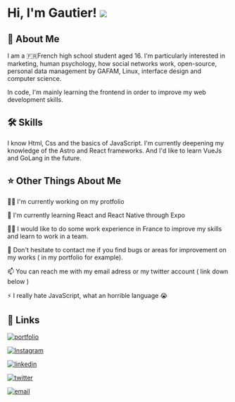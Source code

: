 
# Hi, I'm Gautier! ![](https://user-images.githubusercontent.com/18350557/176309783-0785949b-9127-417c-8b55-ab5a4333674e.gif)

## 🚀 About Me
I am a 🇫🇷French high school student aged 16. I'm particularly interested in marketing, human psychology, how social networks work, open-source, personal data management by GAFAM, Linux, interface design and computer science.

In code, I'm mainly learning the frontend in order to improve my web development skills.

## 🛠 Skills
I know Html, Css and the basics of JavaScript. I'm currently deepening my knowledge of the Astro and React frameworks. And I'd like to learn VueJs and GoLang in the future.

## ⭐️ Other Things About Me
👩‍💻 I'm currently working on my protfolio

🧠 I'm currently learning React and React Native through Expo 

👯‍♀️ I would like to do some work experience in France to improve my skills and learn to work in a team. 

🤔 Don't hesitate to contact me if you find bugs or areas for improvement on my works ( in my portfolio for example). 

📫 You can reach me with my email adress or my twitter account ( link down below )

⚡️ I really hate JavaScript, what an horrible language 😭

## 🔗 Links
[![portfolio](https://img.shields.io/badge/My_portfolio_WIP-000?style=for-the-badge&logo=ko-fi&logoColor=white)]()

[![Instagram](https://img.shields.io/badge/Instagram-E4405F?style=for-the-badge&logo=instagram&logoColor=white)](https://www.instagram.com/gautier.picon/)

[![linkedin](https://img.shields.io/badge/Linkedin_WIP-0A66C2?style=for-the-badge&logo=linkedin&logoColor=white)]()

[![twitter](https://img.shields.io/badge/Twitter-1DA1F2?style=for-the-badge&logo=x&logoColor=white)](https://twitter.com/vu_zip)

[![email](https://img.shields.io/badge/Email-0A66C2?style=for-the-badge&logo=maildotru&logoColor=white)](mailto:gautierpicon@proton.me)
